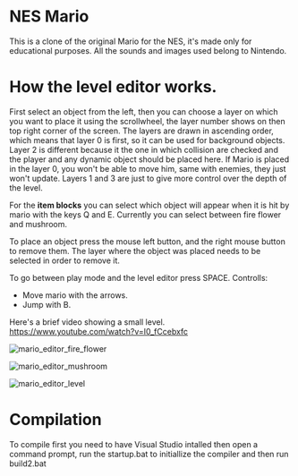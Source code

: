 # NES Mario
This is a clone of the original Mario for the NES, it's made only for educational purposes. All the sounds and images used belong to Nintendo.

# How the level editor works.
First select an object from the left, then you can choose a layer on which you want to place it using the scrollwheel, the layer number shows on then top right corner of the screen. The layers are drawn in ascending order, which means that layer 0 is first, so it can be used for background objects. Layer 2 is different because it the one in which collision are checked and the player and any dynamic object should be placed here. If Mario is placed in the layer 0, you won't be able to move him, same with enemies, they just won't update. Layers 1 and 3 are just to give more control over the depth of the level. 

For the **item blocks** you can select which object will appear when it is hit by mario with the keys Q and E. Currently you can select between fire flower and mushroom.

To place an object press the mouse left button, and the right mouse button to remove them. The layer where the object was placed needs to be selected in order to remove it.

To go between play mode and the level editor press SPACE.
Controlls:
- Move mario with the arrows.
- Jump with B.

Here's a brief video showing a small level. https://www.youtube.com/watch?v=I0_fCcebxfc


![mario_editor_fire_flower](https://user-images.githubusercontent.com/66743720/148846638-9f39d839-f70f-4806-b190-6cb646bf6575.PNG)

![mario_editor_mushroom](https://user-images.githubusercontent.com/66743720/148846660-3dc5e638-20bf-45c0-be9b-533ecdf2f135.PNG)

![mario_editor_level](https://user-images.githubusercontent.com/66743720/148846670-0aa2853d-7ed8-4ce7-9976-6cb008094be8.PNG)

# Compilation
To compile first you need to have Visual Studio intalled then open a command prompt, run the startup.bat to initiallize the compiler and then run build2.bat

